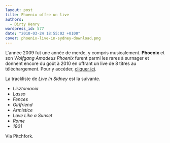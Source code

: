 ```yaml
---
layout: post
title: Phoenix offre un live
authors:
  - Dirty Henry
wordpress_id: 577
date: "2010-03-24 18:55:02 +0100"
cover: phoenix-live-in-sydney-download.png
---
```


L'année 2009 fut une année de merde, y compris musicalement. **Phoenix** et son
_Wolfgang Amadeus Phoenix_ furent parmi les rares à surnager et donnent encore
du goût à 2010 en offrant un live de 8 titres au téléchargement. Pour y accéder,
[cliquer ici](http://wearephoenix.com/observer/).

La trackliste de _Live In Sidney_ est la suivante.

- _Lisztomania_
- _Lasso_
- _Fences_
- _Girlfriend_
- _Armistice_
- _Love Like a Sunset_
- _Rome_
- _1901_

Via Pitchfork.
